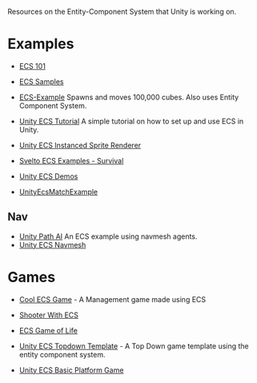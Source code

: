 Resources on the Entity-Component System that Unity is working on.

# Examples
* [ECS 101](https://github.com/ArturoNereu/ECS_101)
* [ECS Samples](https://github.com/alexnown/EcsSamples)
* [ECS-Example](https://github.com/FaizanDurrani/ECS-Example)
  Spawns and moves 100,000 cubes.  Also uses Entity Component System.
* [Unity ECS Tutorial](https://github.com/kushinn/Unity_ECS_Tutorials) A simple tutorial on how to set up and use ECS in Unity.

* [Unity ECS Instanced Sprite Renderer](https://github.com/paullj/unity-ecs-instanced-sprite-renderer)




* [Svelto ECS Examples - Survival](https://github.com/sebas77/Svelto.ECS.Examples.Survival)

* [Unity ECS Demos](https://github.com/bwheatley/Unity_ECS_Demos)

* [UnityEcsMatchExample](https://github.com/GreatVV/UnityEcsMatchExample)

## Nav

* [Unity Path AI](https://github.com/anueves1/Unity-Path-AI)
An ECS example using navmesh agents.
* [Unity ECS Navmesh](https://unitylist.com/p/eng/Unity-ecs-navmesh)


# Games
* [Cool ECS Game](https://github.com/skhamis/cool_ecs_game) - A Management game made using ECS
* [Shooter With ECS](https://github.com/RLefrancoise/ShooterWithECS)
* [ECS Game of Life](https://github.com/alexnown/EcsGameOfLife)
* [Unity ECS Topdown Template](https://github.com/nickkorta/Unity_ECSTopdownTemplate) - A Top Down game template using the entity component system.

* [Unity ECS Basic Platform Game](https://github.com/MathijsvandeVen/Unity-ECS-Basic-Platform-Game)



